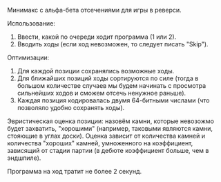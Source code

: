 Минимакс с альфа-бета отсечениями для игры в реверси.

Использование:
1. Ввести, какой по очереди ходит программа (1 или 2).
2. Вводить ходы (если ход невозможен, то следует писать "Skip").

Оптимизации:
1. Для каждой позиции сохранялись возможные ходы.
2. Для ближайших позиций ходы сортируются по силе (тогда в большом количестве случаев мы будем начинать с просмотра сильнейших ходов и сможем отсечь ненужное раньше).
3. Каждая позиция кодировалась двумя 64-битными числами (что позволяло удобно сохранять ходы).

Эвристическая оценка позиции: назовём камни, которые невозожмо будет захватить, "хорошими" (например, таковыми являются камни, стояющие в углах доски).
Оценка зависит от количества камней и количества "хороших" камней, умноженного на коэффициент, зависящий от стадии партии (в дебюте коэффициент больше, чем в эндшпиле).

Программа на ход тратит не более 2 секунд.
